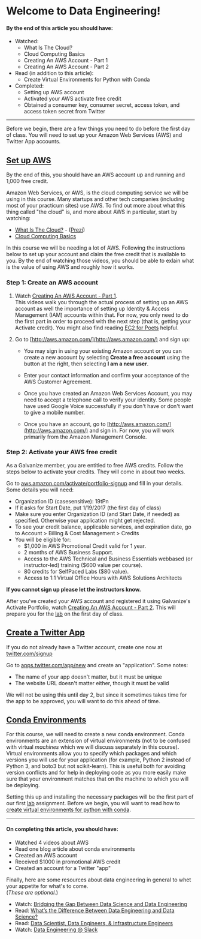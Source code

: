 Welcome to Data Engineering!
===

#### By the end of this article you should have:

- Watched:
    - What Is The Cloud?
    - Cloud Computing Basics
    - Creating An AWS Account - Part 1
    - Creating An AWS Account - Part 2
- Read (in addition to this article):
    - Create Virtual Environments for Python with Conda
- Completed:
    - Setting up AWS account
    - Activated your AWS activate free credit
    - Obtained a consumer key, consumer secret, access token, and access token secret from Twitter

---

Before we begin, there are a few things you need to do before the first day of class. You will need to set up your Amazon Web Services (AWS) and Twitter App accounts.

[Set up AWS](https://aws.amazon.com/)
---

By the end of this, you should have an AWS account up and running and 1,000 free credit.

Amazon Web Services, or AWS, is the cloud computing service we will be using in this course. Many startups and other tech companies (including most of your practicum sites) use AWS. To find out more about what this thing called "the cloud" is, and more about AWS in particular, start by watching:

- [What Is The Cloud?](http://infiniteskills.bc.cdn.bitgravity.com/iskills-media/awscloud-demo/0101.mp4) - ([Prezi](https://prezi.com/h-yzlfktxo3y/is_0101/))
- [Cloud Computing Basics](http://infiniteskills.bc.cdn.bitgravity.com/iskills-media/awsintro-demo/0101.mp4)

In this course we will be needing a lot of AWS. Following the instructions below to set up your account and claim the free credit that is available to you. By the end of watching those videos, you should be able to exlain what is the value of using AWS and roughly how it works.

### Step 1: Create an AWS account

1. Watch [Creating An AWS Account - Part 1](http://infiniteskills.bc.cdn.bitgravity.com/iskills-media/awsintro-demo/0104.mp4).  
This videos walk you through the actual process of setting up an AWS account as well the importance of setting up Identity & Access Management (IAM) accounts within that. For now, you only need to do the first part in order to proceed with the next step (that is, getting your Activate credit). You might also find reading [EC2 for Poets](http://ec2.forpoets.org/) helpful.

2. Go to [http://aws.amazon.com/](http://aws.amazon.com/) and sign up:

	- You may sign in using your existing Amazon account or you can create a new account by selecting **Create a free account** using the button at the right, then selecting **I am a new user**.

	- Enter your contact information and confirm your acceptance of the AWS Customer Agreement.

	- Once you have created an Amazon Web Services Account, you may need to accept a telephone call to verify your identity. Some people have used Google Voice successfully if you don't have or don't want to
	  give a mobile number.

	- Once you have an account, go to
	  [http://aws.amazon.com/](http://aws.amazon.com/) and sign in. For now, you will work primarily from the Amazon Management Console.

### Step 2: Activate your AWS free credit

As a Galvanize member, you are entitled to free AWS credits. Follow the steps below to activate your credits. They will come in about two weeks.

Go to [aws.amazon.com/activate/portfolio-signup](https://aws.amazon.com/activate/portfolio-signup/) and fill in
your details. Some details you will need:

- Organization ID (case­sensitive): 19tPn
- If it asks for Start Date, put 1/19/2017 (the first day of class)
- Make sure you enter Organization ID (and Start Date, if needed) as specified. Otherwise your application might get rejected.
- To see your credit balance, applicable services, and expiration date, go to Account > Billing & Cost Management > Credits
- You will be eligible for:
	- \$1,000 in AWS Promotional Credit valid for 1 year.
	- 2 months of AWS Business Support.
	- Access to the AWS Technical and Business Essentials web­based (or instructor­-led) training (\$600 value per course).
	- 80 credits for Self­Paced Labs (\$80 value).
	- Access to 1:1 Virtual Office Hours with AWS Solutions Architects

**If you cannot sign up please let the instructors know.**

After you've created your AWS account and registered it using Galvanize's Activate Portfolio, watch [Creating An AWS Account - Part 2](http://infiniteskills.bc.cdn.bitgravity.com/iskills-media/awsintro-demo/0105.mp4). This will prepare you for the [lab](lab.md) on the first day of class.

[Create a Twitter App](https://apps.twitter.com/)
---

If you do not already have a Twitter account, create one now at [twitter.com/signup](https://twitter.com/signup)

Go to [apps.twitter.com/app/new](https://apps.twitter.com/app/new) and create an "application". Some notes:  

- The name of your app doesn't matter, but it must be unique
- The website URL doesn't matter either, though it must be valid

We will not be using this until day 2, but since it sometimes takes time for the app to be approved, you will want to do this ahead of time.

[Conda Environments](http://conda.pydata.org/docs/using/envs.html#create-an-environment)
---

For this course, we will need to create a new conda environment. Conda environments are an extension of virtual environments (not to be confused with virtual *machines* which we will discuss separately in this course). Virtual environments allow you to specify which packages and which versions you will use for your application (for example, Python 2 instead of Python 3, and boto3 but not scikit-learn). This is useful both for avoiding version conflicts and for help in deploying code as you more easily make sure that your environment matches that on the machine to which you will be deploying.

Setting this up and installing the necessary packages will be the first part of our first [lab](lab.md) assignment. Before we begin, you will want to read how to [create virtual environments for python with conda](https://uoa-eresearch.github.io/eresearch-cookbook/recipe/2014/11/20/conda/).

---

#### On completing this article, you should have:

- Watched 4 videos about AWS
- Read one blog article about conda environments
- Created an AWS account
- Received \$1000 in promotional AWS credit
- Created an account for a Twitter "app"

Finally, here are some resources about data engineering in general to whet your appetite for what's to come.  
(_These are optional._)  

- Watch: [Bridging the Gap Between Data Science and Data Engineering](https://www.youtube.com/watch?v=EtYv7zPyS2A)
- Read: [What’s the Difference Between Data Engineering and Data Science?](http://www.galvanize.com/blog/difference-between-data-engineering-and-data-science/)
- Read: [Data Scientist, Data Engineers, & Infrastructure Engineers](http://multithreaded.stitchfix.com/blog/2016/03/16/engineers-shouldnt-write-etl/)
- Watch: [Data Engineering @ Slack](https://drive.google.com/file/d/0BxGB59WxQI5oTXpQd09jbVpvalE/view)  
